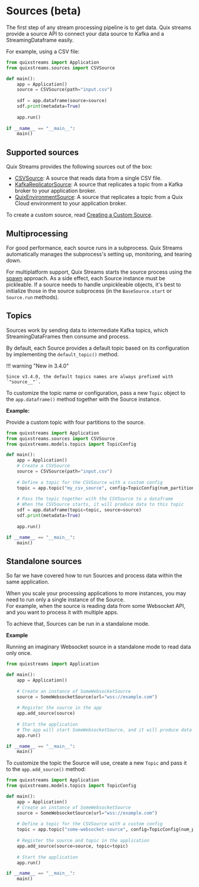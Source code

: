 # Sources (beta)

The first step of any stream processing pipeline is to get data. Quix streams provide a source API to connect your data source to Kafka and a StreamingDataframe easily.

For example, using a CSV file:

```python
from quixstreams import Application
from quixstreams.sources import CSVSource

def main():
    app = Application()
    source = CSVSource(path="input.csv")
    
    sdf = app.dataframe(source=source)
    sdf.print(metadata=True)
    
    app.run()
    
if __name__ == "__main__":
    main()
```

## Supported sources

Quix Streams provides the following sources out of the box:

* [CSVSource](./csv-source.md): A source that reads data from a single CSV file.
* [KafkaReplicatorSource](./kafka-source.md): A source that replicates a topic from a Kafka broker to your application broker.
* [QuixEnvironmentSource](./quix-source.md): A source that replicates a topic from a Quix Cloud environment to your application broker.

To create a custom source, read [Creating a Custom Source](custom-sources.md).

## Multiprocessing

For good performance, each source runs in a subprocess. Quix Streams automatically manages the subprocess's setting up, monitoring, and tearing down. 

For multiplatform support, Quix Streams starts the source process using the [spawn](https://docs.python.org/3/library/multiprocessing.html#contexts-and-start-methods) approach. As a side effect, each Source instance must be pickleable. If a source needs to handle unpickleable objects, it's best to initialize those in the source subprocess (in the `BaseSource.start` or `Source.run` methods).  

## Topics

Sources work by sending data to intermediate Kafka topics, which StreamingDataFrames then consume and process.

By default, each Source provides a default topic based on its configuration by implementing the `default_topic()` method.

!!! warning "New in 3.4.0" 

    Since v3.4.0, the default topics names are always prefixed with `"source__"`.


To customize the topic name or configuration, pass a new `Topic` object to the `app.dataframe()` method together with the Source instance.


**Example:**

Provide a custom topic with four partitions to the source. 

```python
from quixstreams import Application
from quixstreams.sources import CSVSource
from quixstreams.models.topics import TopicConfig

def main():
    app = Application()
    # Create a CSVSource
    source = CSVSource(path="input.csv")
    
    # Define a topic for the CSVSource with a custom config
    topic = app.topic("my_csv_source", config=TopicConfig(num_partitions=4, replication_factor=1))
    
    # Pass the topic together with the CSVSource to a dataframe
    # When the CSVSource starts, it will produce data to this topic
    sdf = app.dataframe(topic=topic, source=source)
    sdf.print(metadata=True)
    
    app.run()

if __name__ == "__main__":
    main()
```

## Standalone sources

So far we have covered how to run Sources and process data within the same application.  

When you scale your processing applications to more instances, you may need to run only a single instance of the Source.  
For example, when the source is reading data from some Websocket API, and you want to process it with multiple apps.  

To achieve that, Sources can be run in a standalone mode.

**Example**

Running an imaginary Websocket source in a standalone mode to read data only once. 

```python
from quixstreams import Application

def main():
    app = Application()
    
    # Create an instance of SomeWebsocketSource
    source = SomeWebsocketSource(url="wss://example.com")
    
    # Register the source in the app
    app.add_source(source)
    
    # Start the application
    # The app will start SomeWebsocketSource, and it will produce data to the default intermediate topic
    app.run()

if __name__ == "__main__":
    main()
```

To customize the topic the Source will use, create a new `Topic` and pass it to the `app.add_source()` method:

```python
from quixstreams import Application
from quixstreams.models.topics import TopicConfig

def main():
    app = Application()
    # Create an instance of SomeWebsocketSource
    source = SomeWebsocketSource(url="wss://example.com")
    
    # Define a topic for the CSVSource with a custom config
    topic = app.topic("some-websocket-source", config=TopicConfig(num_partitions=4, replication_factor=1))
    
    # Register the source and topic in the application
    app.add_source(source=source, topic=topic)
    
    # Start the application
    app.run()

if __name__ == "__main__":
    main()
```
